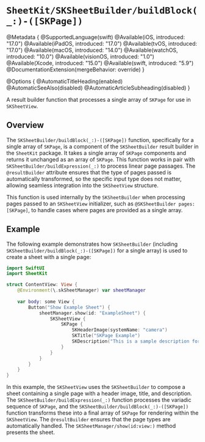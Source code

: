 # ``SheetKit/SKSheetBuilder/buildBlock(_:)-([SKPage])``

@Metadata {
    @SupportedLanguage(swift)
    @Available(iOS, introduced: "17.0")
    @Available(iPadOS, introduced: "17.0")
    @Available(tvOS, introduced: "17.0")
    @Available(macOS, introduced: "14.0")
    @Available(watchOS, introduced: "10.0")
    @Available(visionOS, introduced: "1.0")
    @Available(Xcode, introduced: "15.0")
    @Available(swift, introduced: "5.9")
    @DocumentationExtension(mergeBehavior: override)
}

@Options {
    @AutomaticTitleHeading(enabled)
    @AutomaticSeeAlso(disabled)
    @AutomaticArticleSubheading(disabled)
}

A result builder function that processes a single array of ``SKPage`` for use in ``SKSheetView``.

## Overview

The ``SKSheetBuilder/buildBlock(_:)-([SKPage])`` function, specifically for a single array of ``SKPage``, is a component of the ``SKSheetBuilder`` result builder in the `SheetKit` package. It takes a single array of `SKPage` components and returns it unchanged as an array of `SKPage`. This function works in pair with ``SKSheetBuilder/buildExpression(_:)`` to process linear page passages. The `@resultBuilder` attribute ensures that the type of pages passed is automatically transformed, so the specific input type does not matter, allowing seamless integration into the ``SKSheetView`` structure.

This function is used internally by the ``SKSheetBuilder`` when processing pages passed to an ``SKSheetView`` initializer, such as `@SKSheetBuilder pages: [SKPage]`, to handle cases where pages are provided as a single array.

## Example

The following example demonstrates how ``SKSheetBuilder`` (including ``SKSheetBuilder/buildBlock(_:)-([SKPage])`` for a single array) is used to create a sheet with a single page:

```swift
import SwiftUI
import SheetKit

struct ContentView: View {
    @Environment(\.skSheetManager) var sheetManager
    
    var body: some View {
        Button("Show Example Sheet") {
            sheetManager.show(id: "ExampleSheet") {
                SKSheetView {
                    SKPage {
                        SKHeaderImage(systemName: "camera")
                        SKTitle("SKPage Example")
                        SKDescription("This is a sample description for the page.")
                    }
                }
            }
        }
    }
}
```

In this example, the ``SKSheetView`` uses the ``SKSheetBuilder`` to compose a sheet containing a single page with a header image, title, and description. The ``SKSheetBuilder/buildExpression(_:)`` function processes the variadic sequence of ``SKPage``, and the ``SKSheetBuilder/buildBlock(_:)-([SKPage])`` function transforms these into a final array of `SKPage` for rendering within the ``SKSheetView``. The `@resultBuilder` ensures that the page types are automatically handled. The ``SKSheetManager/show(id:view:)`` method presents the sheet.